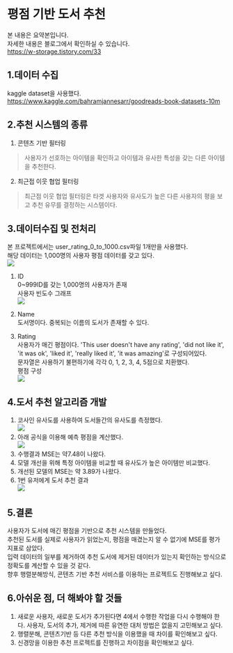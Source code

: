 평점 기반 도서 추천
=======================
본 내용은 요약본입니다.        
자세한 내용은 블로그에서 확인하실 수 있습니다.             
https://w-storage.tistory.com/33      

1.데이터 수집
-----------------         
kaggle dataset을 사용했다.
https://www.kaggle.com/bahramjannesarr/goodreads-book-datasets-10m       

2.추천 시스템의 종류
------------------
1) 콘텐츠 기반 필터링                       
> 사용자가 선호하는 아이템을 확인하고 아이템과 유사한 특성을 갖는 다른 아이템을 추천한다.                  
2) 최근접 이웃 협업 필터링                       
> 최근점 이웃 협업 필터링은 타겟 사용자와 유사도가 높은 다른 사용자의 평을 보고 추천 유무를 결정하는 시스템이다.                  

3.데이터수집 및 전처리
----------------------------             
본 프로젝트에서는 user_rating_0_to_1000.csv파일 1개만을 사용했다.          
해당 데이터는 1,000명의 사용자 평점 데이터를 갖고 있다.                   
<img src= "https://img1.daumcdn.net/thumb/R1280x0/?scode=mtistory2&fname=https%3A%2F%2Fblog.kakaocdn.net%2Fdn%2FwaG8Y%2FbtqLSOF85M8%2F0EuBt9RxOoa0t0P1xlakyk%2Fimg.png"></img>                   
1) ID                     
0~999ID를 갖는 1,000명의 사용자가 존재                   
사용자 빈도수 그래프              
<img src= "https://img1.daumcdn.net/thumb/R1280x0/?scode=mtistory2&fname=https%3A%2F%2Fblog.kakaocdn.net%2Fdn%2FbFUebV%2FbtqLRkS5GsJ%2FhgkqzKa7x3htVeC68UrEKk%2Fimg.png"></img>                  

2) Name            
도서명이다. 중복되는 이름의 도서가 존재할 수 있다.

3) Rating              
사용자가 매긴 평점이다. 'This user doesn't have any rating', 'did not like it', 'it was ok', 'liked it', 'really liked it', 'it was amazing'로 구성되어있다.                       
문자열은 사용하기 불편하기에 각각 0, 1, 2, 3, 4, 5점으로 치환했다.       
평점 구성              
<img src= "https://img1.daumcdn.net/thumb/R1280x0/?scode=mtistory2&fname=https%3A%2F%2Fblog.kakaocdn.net%2Fdn%2FbhJmy4%2FbtqLIInEFww%2FaeBkHvpRPmi4pKt7ZnOzIk%2Fimg.png"></img>                     
                 
4.도서 추천 알고리즘 개발
------------------------------------------
1) 코사인 유사도를 사용하여 도서들간의 유사도를 측정했다.                
<img src= "https://img1.daumcdn.net/thumb/R1280x0/?scode=mtistory2&fname=https%3A%2F%2Fblog.kakaocdn.net%2Fdn%2FbYmVop%2FbtqLQbIS3qV%2FUZWgg5IRZ0VSSzCFkRfmDk%2Fimg.png"></img>                  
2) 아래 공식을 이용해 예측 평점을 계산했다.                   
<img src= "https://user-images.githubusercontent.com/25631105/97192518-51ad5700-17eb-11eb-96b4-8a5c1de8d1ea.gif"></img>                    
3) 수행결과 MSE는 약7.48이 나왔다.                 
4) 모델 개선을 위해 특정 아이템을 비교할 때 유사도가 높은 아이템만 비교했다.                 
5) 개선된 모델의 MSE는 약 3.89가 나왔다.                      
6) 1번 유저에게 도서 추천 결과                          
<img src= "https://user-images.githubusercontent.com/25631105/97192836-aa7cef80-17eb-11eb-94b8-3b6318f2b85e.png"></img>                         

5.결론
------------------------------------------
사용자가 도서에 매긴 평점을 기반으로 추천 시스템을 만들었다.   
추천된 도서를 실제로 사용자가 읽었는지, 평점을 매겼는지 알 수 없기에 MSE를 평가 지표로 삼았다.                    
입력 데이터의 일부를 제거하여 추천 도서에 제거된 데이터가 있는지 확인하는 방식으로 정확도를 계산할 수 있을 것 같다.                    
향후 행렬분해방식, 콘텐츠 기반 추천 서비스를 이용하는 프로젝트도 진행해보고 싶다.                    

6.아쉬운 점, 더 해봐야 할 것들
------------------------------------------
1) 새로운 사용자, 새로운 도서가 추가된다면 4에서 수행한 작업을 다시 수행해야 한다. 사용자, 도서의 추가, 제거에 따른 유연한 대처 방법은 없을지 고민해보고 싶다.                    
2) 행렬분해, 콘텐츠기반 등 다른 추천 방식을 이용했을 때 차이를 확인해보고 싶다.                    
3) 신경망을 이용한 추천 프로젝트를 진행하고 차이점을 확인해보고 싶다.                           
